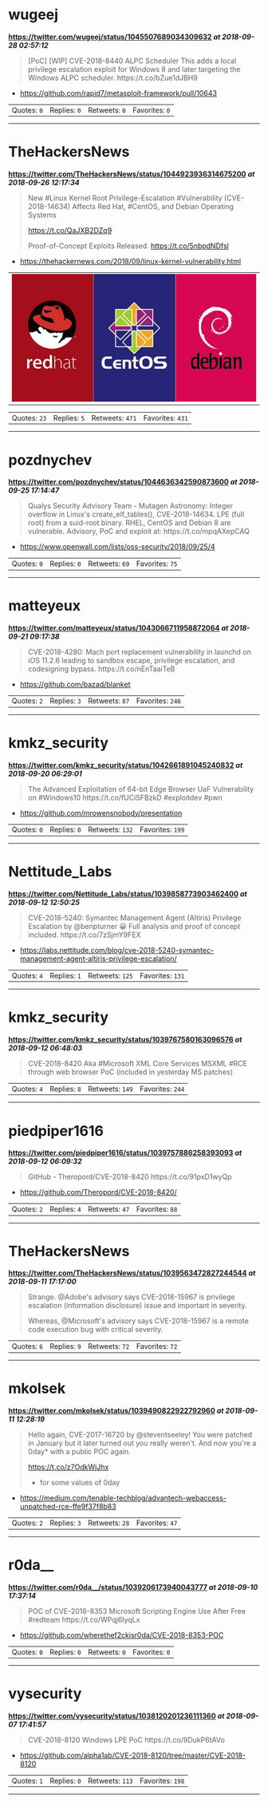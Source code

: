 # wugeej
**https://twitter.com/wugeej/status/1045507689034309632 _at 2018-09-28 02:57:12_**
<blockquote>
[PoC] [WIP] CVE-2018-8440 ALPC Scheduler
This adds a local privilege escalation exploit for Windows 8 and later targeting the Windows ALPC scheduler.
https://t.co/bZue1dJBH9
</blockquote>

* https://github.com/rapid7/metasploit-framework/pull/10643

<table><tr>
<td>Quotes: <code>0</code></td>
<td>Replies: <code>0</code></td>
<td>Retweets: <code>0</code></td>
<td>Favorites: <code>0</code></td>
</tr></table>

---

# TheHackersNews
**https://twitter.com/TheHackersNews/status/1044923936314675200 _at 2018-09-26 12:17:34_**
<blockquote>
New #Linux Kernel Root Privilege-Escalation #Vulnerability (CVE-2018-14634) Affects Red Hat, #CentOS, and Debian Operating Systems

https://t.co/QaJXB2DZq9

Proof-of-Concept Exploits Released. https://t.co/5nbpdNDfsl
</blockquote>

* https://thehackernews.com/2018/09/linux-kernel-vulnerability.html

<table><tr>
<td><img src="pictures/http+++pbs.twimg.com+media+DoBQwhWXUAAbtKK.jpg" alt="http://pbs.twimg.com/media/DoBQwhWXUAAbtKK.jpg"></td>
</table></tr>
<table><tr>
<td>Quotes: <code>23</code></td>
<td>Replies: <code>5</code></td>
<td>Retweets: <code>471</code></td>
<td>Favorites: <code>431</code></td>
</tr></table>

---

# pozdnychev
**https://twitter.com/pozdnychev/status/1044636342590873600 _at 2018-09-25 17:14:47_**
<blockquote>
Qualys Security Advisory Team - Mutagen Astronomy:  Integer overflow in Linux's create_elf_tables(), CVE-2018-14634.  LPE (full root) from a suid-root binary.  RHEL, CentOS and Debian 8 are vulnerable.  Advisory, PoC and exploit at: https://t.co/mpqAXepCAQ
</blockquote>

* https://www.openwall.com/lists/oss-security/2018/09/25/4

<table><tr>
<td>Quotes: <code>0</code></td>
<td>Replies: <code>0</code></td>
<td>Retweets: <code>69</code></td>
<td>Favorites: <code>75</code></td>
</tr></table>

---

# matteyeux
**https://twitter.com/matteyeux/status/1043066711958872064 _at 2018-09-21 09:17:38_**
<blockquote>
CVE-2018-4280: Mach port replacement vulnerability in launchd on iOS 11.2.6 leading to sandbox escape, privilege escalation, and codesigning bypass.
https://t.co/nEnTaaiTeB
</blockquote>

* https://github.com/bazad/blanket

<table><tr>
<td>Quotes: <code>2</code></td>
<td>Replies: <code>3</code></td>
<td>Retweets: <code>87</code></td>
<td>Favorites: <code>246</code></td>
</tr></table>

---

# kmkz_security
**https://twitter.com/kmkz_security/status/1042661891045240832 _at 2018-09-20 06:29:01_**
<blockquote>
The Advanced Exploitation of 64-bit Edge Browser UaF Vulnerability on #Windows10 
https://t.co/fUCiSFBzkD #exploitdev #pwn
</blockquote>

* https://github.com/mrowensnobody/presentation

<table><tr>
<td>Quotes: <code>0</code></td>
<td>Replies: <code>0</code></td>
<td>Retweets: <code>132</code></td>
<td>Favorites: <code>199</code></td>
</tr></table>

---

# Nettitude_Labs
**https://twitter.com/Nettitude_Labs/status/1039858773903462400 _at 2018-09-12 12:50:25_**
<blockquote>
CVE-2018-5240: Symantec Management Agent (Altiris) Privilege Escalation by @benpturner 😀 Full analysis and proof of concept included. https://t.co/7zSjmY9FEX
</blockquote>

* https://labs.nettitude.com/blog/cve-2018-5240-symantec-management-agent-altiris-privilege-escalation/

<table><tr>
<td>Quotes: <code>4</code></td>
<td>Replies: <code>1</code></td>
<td>Retweets: <code>125</code></td>
<td>Favorites: <code>131</code></td>
</tr></table>

---

# kmkz_security
**https://twitter.com/kmkz_security/status/1039767580163096576 _at 2018-09-12 06:48:03_**
<blockquote>
CVE-2018-8420 Aka #Microsoft XML Core Services MSXML #RCE through web browser PoC (included in yesterday MS patches)
</blockquote>


<table><tr>
<td>Quotes: <code>4</code></td>
<td>Replies: <code>8</code></td>
<td>Retweets: <code>149</code></td>
<td>Favorites: <code>244</code></td>
</tr></table>

---

# piedpiper1616
**https://twitter.com/piedpiper1616/status/1039757886258393093 _at 2018-09-12 06:09:32_**
<blockquote>
GitHub - Theropord/CVE-2018-8420 https://t.co/91pxD1wyQp
</blockquote>

* https://github.com/Theropord/CVE-2018-8420/

<table><tr>
<td>Quotes: <code>2</code></td>
<td>Replies: <code>4</code></td>
<td>Retweets: <code>47</code></td>
<td>Favorites: <code>88</code></td>
</tr></table>

---

# TheHackersNews
**https://twitter.com/TheHackersNews/status/1039563472827244544 _at 2018-09-11 17:17:00_**
<blockquote>
Strange. @Adobe's advisory says CVE-2018-15967 is privilege escalation (information disclosure) issue and important in severity.

Whereas, @Microsoft's advisory says CVE-2018-15967 is a remote code execution bug with critical severity.
</blockquote>


<table><tr>
<td>Quotes: <code>6</code></td>
<td>Replies: <code>9</code></td>
<td>Retweets: <code>72</code></td>
<td>Favorites: <code>72</code></td>
</tr></table>

---

# mkolsek
**https://twitter.com/mkolsek/status/1039490822922792960 _at 2018-09-11 12:28:19_**
<blockquote>
Hello again, CVE-2017-16720 by @steventseeley! You were patched in January but it later turned out you really weren't. And now you're a 0day* with a public POC again.

https://t.co/z7OdkWjJhx

* for some values of 0day
</blockquote>

* https://medium.com/tenable-techblog/advantech-webaccess-unpatched-rce-ffe9f37f8b83

<table><tr>
<td>Quotes: <code>2</code></td>
<td>Replies: <code>3</code></td>
<td>Retweets: <code>28</code></td>
<td>Favorites: <code>47</code></td>
</tr></table>

---

# r0da__
**https://twitter.com/r0da__/status/1039206173940043777 _at 2018-09-10 17:37:14_**
<blockquote>
POC of CVE-2018-8353 Microsoft Scripting Engine Use After Free #redteam https://t.co/WPqj6IyqLx
</blockquote>

* https://github.com/wherethef2ckisr0da/CVE-2018-8353-POC

<table><tr>
<td>Quotes: <code>0</code></td>
<td>Replies: <code>0</code></td>
<td>Retweets: <code>0</code></td>
<td>Favorites: <code>0</code></td>
</tr></table>

---

# vysecurity
**https://twitter.com/vysecurity/status/1038120201236111360 _at 2018-09-07 17:41:57_**
<blockquote>
CVE-2018-8120 Windows LPE PoC https://t.co/9DukP6tAVo
</blockquote>

* https://github.com/alpha1ab/CVE-2018-8120/tree/master/CVE-2018-8120

<table><tr>
<td>Quotes: <code>1</code></td>
<td>Replies: <code>0</code></td>
<td>Retweets: <code>113</code></td>
<td>Favorites: <code>198</code></td>
</tr></table>

---

